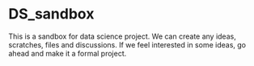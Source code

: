 # DS_sandbox
This is a sandbox for data science project. We can create any ideas, scratches, files and discussions. If we feel interested in some ideas, go ahead and make it a formal project.
